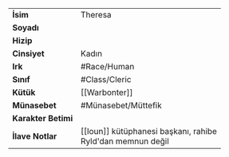 |  |  |
|---|---|
| **İsim** | Theresa|
| **Soyadı** | |
| **Hizip** | |
| **Cinsiyet** | Kadın|
| **Irk** | #Race/Human|
| **Sınıf** | #Class/Cleric|
| **Kütük** | [[Warbonter]]|
| **Münasebet** | #Münasebet/Müttefik|
| **Karakter Betimi** | |
| **İlave Notlar** | [[Ioun]] kütüphanesi başkanı, rahibe<br>Ryld'dan memnun değil|
